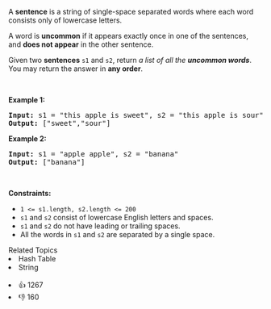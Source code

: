 <p>A <strong>sentence</strong> is a string of single-space separated words where each word consists only of lowercase letters.</p>

<p>A word is <strong>uncommon</strong> if it appears exactly once in one of the sentences, and <strong>does not appear</strong> in the other sentence.</p>

<p>Given two <strong>sentences</strong> <code>s1</code> and <code>s2</code>, return <em>a list of all the <strong>uncommon words</strong></em>. You may return the answer in <strong>any order</strong>.</p>

<p>&nbsp;</p> 
<p><strong class="example">Example 1:</strong></p> 
<pre><strong>Input:</strong> s1 = "this apple is sweet", s2 = "this apple is sour"
<strong>Output:</strong> ["sweet","sour"]
</pre>
<p><strong class="example">Example 2:</strong></p> 
<pre><strong>Input:</strong> s1 = "apple apple", s2 = "banana"
<strong>Output:</strong> ["banana"]
</pre> 
<p>&nbsp;</p> 
<p><strong>Constraints:</strong></p>

<ul> 
 <li><code>1 &lt;= s1.length, s2.length &lt;= 200</code></li> 
 <li><code>s1</code> and <code>s2</code> consist of lowercase English letters and spaces.</li> 
 <li><code>s1</code> and <code>s2</code> do not have leading or trailing spaces.</li> 
 <li>All the words in <code>s1</code> and <code>s2</code> are separated by a single space.</li> 
</ul>

<div><div>Related Topics</div><div><li>Hash Table</li><li>String</li></div></div><br><div><li>👍 1267</li><li>👎 160</li></div>